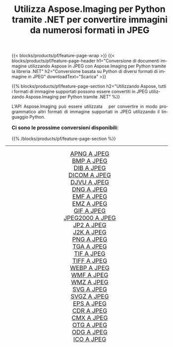 ﻿---
title: Utilizza Aspose.Imaging per Python tramite .NET per convertire immagini da numerosi formati in JPEG 
weight: 3920
url: /it/python-net/conversion/to/jpeg/ 
lang: it
langdirlevel: 2
locales: zh-hans,ja,it,ru,de,es,fr,nl,id,lt,pl,pt,vi,tr,ko,zh-hant,ar,hi,th,sv,cs,uk,he
description: Puoi utilizzare Aspose.Imaging per Python tramite la libreria .NET per convertire da una varietà di formati in JPEG
---

{{< blocks/products/pf/feature-page-wrap >}}
{{< blocks/products/pf/feature-page-header h1="Conversione di documenti immagine utilizzando Aspose in JPEG con Aspose.Imaging per Python tramite la libreria .NET" h2="Conversione basata su Python di diversi formati di immagine in JPEG" downloadText="Scarica" >}}


{{% blocks/products/pf/feature-page-section  h2="Utilizzando Aspose, tutti i formati di immagine supportati possono essere convertiti in JPEG utilizzando Aspose.Imaging per Python tramite .NET" %}}
<p align=justify>L'API Aspose.Imaging può essere utilizzata   per convertire in modo programmatico altri formati di immagine supportati in JPEG utilizzando il linguaggio Python.</p>
<h3 style="margin-top:16px;">
Ci sono le prossime conversioni disponibili:
</h3>
{{% /blocks/products/pf/feature-page-section %}}
<div class="container-fluid productfamilypage bg-gray">
    <div class="convertypes bg-gray agp-content section">
        <div class="container">
		<hr style="margin-left:-20px;"/>
		<div class="row other-converters" style="gap: 10px;font-size: 19px;text-align:center;">
		    <div class='col-md-3 other-converter remove-lp remove-rp'><a href="/imaging/it/python-net/conversion/apng-to-jpeg/" style="padding:15px;">APNG A JPEG</a></div>
<div class='col-md-3 other-converter remove-lp remove-rp'><a href="/imaging/it/python-net/conversion/bmp-to-jpeg/" style="padding:15px;">BMP A JPEG</a></div>
<div class='col-md-3 other-converter remove-lp remove-rp'><a href="/imaging/it/python-net/conversion/dib-to-jpeg/" style="padding:15px;">DIB A JPEG</a></div>
<div class='col-md-3 other-converter remove-lp remove-rp'><a href="/imaging/it/python-net/conversion/dicom-to-jpeg/" style="padding:15px;">DICOM A JPEG</a></div>
<div class='col-md-3 other-converter remove-lp remove-rp'><a href="/imaging/it/python-net/conversion/djvu-to-jpeg/" style="padding:15px;">DJVU A JPEG</a></div>
<div class='col-md-3 other-converter remove-lp remove-rp'><a href="/imaging/it/python-net/conversion/dng-to-jpeg/" style="padding:15px;">DNG A JPEG</a></div>
<div class='col-md-3 other-converter remove-lp remove-rp'><a href="/imaging/it/python-net/conversion/emf-to-jpeg/" style="padding:15px;">EMF A JPEG</a></div>
<div class='col-md-3 other-converter remove-lp remove-rp'><a href="/imaging/it/python-net/conversion/emz-to-jpeg/" style="padding:15px;">EMZ A JPEG</a></div>
<div class='col-md-3 other-converter remove-lp remove-rp'><a href="/imaging/it/python-net/conversion/gif-to-jpeg/" style="padding:15px;">GIF A JPEG</a></div>
<div class='col-md-3 other-converter remove-lp remove-rp'><a href="/imaging/it/python-net/conversion/jpeg2000-to-jpeg/" style="padding:15px;">JPEG2000 A JPEG</a></div>
<div class='col-md-3 other-converter remove-lp remove-rp'><a href="/imaging/it/python-net/conversion/jp2-to-jpeg/" style="padding:15px;">JP2 A JPEG</a></div>
<div class='col-md-3 other-converter remove-lp remove-rp'><a href="/imaging/it/python-net/conversion/j2k-to-jpeg/" style="padding:15px;">J2K A JPEG</a></div>
<div class='col-md-3 other-converter remove-lp remove-rp'><a href="/imaging/it/python-net/conversion/png-to-jpeg/" style="padding:15px;">PNG A JPEG</a></div>
<div class='col-md-3 other-converter remove-lp remove-rp'><a href="/imaging/it/python-net/conversion/tga-to-jpeg/" style="padding:15px;">TGA A JPEG</a></div>
<div class='col-md-3 other-converter remove-lp remove-rp'><a href="/imaging/it/python-net/conversion/tif-to-jpeg/" style="padding:15px;">TIF A JPEG</a></div>
<div class='col-md-3 other-converter remove-lp remove-rp'><a href="/imaging/it/python-net/conversion/tiff-to-jpeg/" style="padding:15px;">TIFF A JPEG</a></div>
<div class='col-md-3 other-converter remove-lp remove-rp'><a href="/imaging/it/python-net/conversion/webp-to-jpeg/" style="padding:15px;">WEBP A JPEG</a></div>
<div class='col-md-3 other-converter remove-lp remove-rp'><a href="/imaging/it/python-net/conversion/wmf-to-jpeg/" style="padding:15px;">WMF A JPEG</a></div>
<div class='col-md-3 other-converter remove-lp remove-rp'><a href="/imaging/it/python-net/conversion/wmz-to-jpeg/" style="padding:15px;">WMZ A JPEG</a></div>
<div class='col-md-3 other-converter remove-lp remove-rp'><a href="/imaging/it/python-net/conversion/svg-to-jpeg/" style="padding:15px;">SVG A JPEG</a></div>
<div class='col-md-3 other-converter remove-lp remove-rp'><a href="/imaging/it/python-net/conversion/svgz-to-jpeg/" style="padding:15px;">SVGZ A JPEG</a></div>
<div class='col-md-3 other-converter remove-lp remove-rp'><a href="/imaging/it/python-net/conversion/eps-to-jpeg/" style="padding:15px;">EPS A JPEG</a></div>
<div class='col-md-3 other-converter remove-lp remove-rp'><a href="/imaging/it/python-net/conversion/cdr-to-jpeg/" style="padding:15px;">CDR A JPEG</a></div>
<div class='col-md-3 other-converter remove-lp remove-rp'><a href="/imaging/it/python-net/conversion/cmx-to-jpeg/" style="padding:15px;">CMX A JPEG</a></div>
<div class='col-md-3 other-converter remove-lp remove-rp'><a href="/imaging/it/python-net/conversion/otg-to-jpeg/" style="padding:15px;">OTG A JPEG</a></div>
<div class='col-md-3 other-converter remove-lp remove-rp'><a href="/imaging/it/python-net/conversion/odg-to-jpeg/" style="padding:15px;">ODG A JPEG</a></div>
<div class='col-md-3 other-converter remove-lp remove-rp'><a href="/imaging/it/python-net/conversion/ico-to-jpeg/" style="padding:15px;">ICO A JPEG</a></div>
                </div>
        </div>
    </div>
</div>
<br/>

